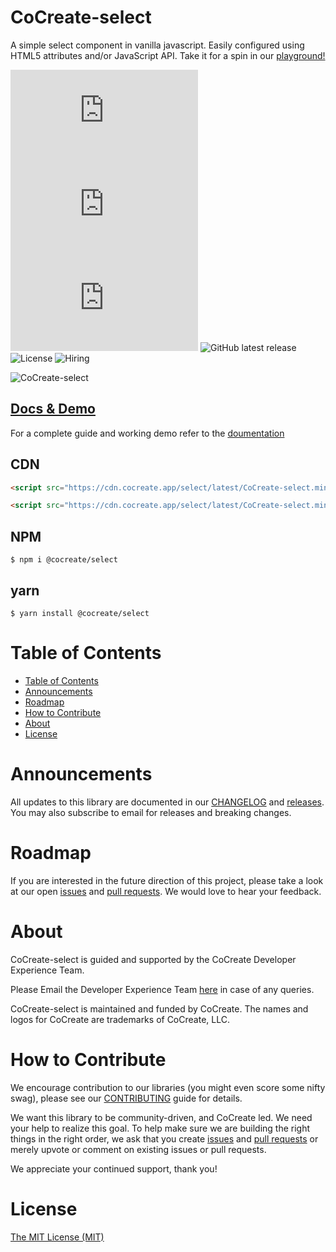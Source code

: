 # CoCreate-select

A simple select component in vanilla javascript. Easily configured using HTML5 attributes and/or JavaScript API. Take it for a spin in our [playground!](https://cocreate.app/docs/select)

![minified](https://img.badgesize.io/https://cdn.cocreate.app/select/latest/CoCreate-select.min.js?style=flat-square&label=minified&color=orange)
![gzip](https://img.badgesize.io/https://cdn.cocreate.app/select/latest/CoCreate-select.min.js?compression=gzip&style=flat-square&label=gzip&color=yellow)
![brotli](https://img.badgesize.io/https://cdn.cocreate.app/select/latest/CoCreate-select.min.js?compression=brotli&style=flat-square&label=brotli)
![GitHub latest release](https://img.shields.io/github/v/release/CoCreate-app/CoCreate-select?style=flat-square)
![License](https://img.shields.io/github/license/CoCreate-app/CoCreate-select?style=flat-square)
![Hiring](https://img.shields.io/static/v1?style=flat-square&label=&message=Hiring&color=blueviolet)

![CoCreate-select](https://cdn.cocreate.app/docs/CoCreate-select.gif)

## [Docs & Demo](https://cocreate.app/docs/select)

For a complete guide and working demo refer to the [doumentation](https://cocreate.app/docs/select)

## CDN

```html
<script src="https://cdn.cocreate.app/select/latest/CoCreate-select.min.js"></script>
```

```html
<script src="https://cdn.cocreate.app/select/latest/CoCreate-select.min.css"></script>
```

## NPM

```shell
$ npm i @cocreate/select
```

## yarn

```shell
$ yarn install @cocreate/select
```

# Table of Contents

- [Table of Contents](#table-of-contents)
- [Announcements](#announcements)
- [Roadmap](#roadmap)
- [How to Contribute](#how-to-contribute)
- [About](#about)
- [License](#license)

<a name="announcements"></a>

# Announcements

All updates to this library are documented in our [CHANGELOG](https://github.com/CoCreate-app/CoCreate-select/blob/master/CHANGELOG.md) and [releases](https://github.com/CoCreate-app/CoCreate-select/releases). You may also subscribe to email for releases and breaking changes.

<a name="roadmap"></a>

# Roadmap

If you are interested in the future direction of this project, please take a look at our open [issues](https://github.com/CoCreate-app/CoCreate-select/issues) and [pull requests](https://github.com/CoCreate-app/CoCreate-select/pulls). We would love to hear your feedback.

<a name="about"></a>

# About

CoCreate-select is guided and supported by the CoCreate Developer Experience Team.

Please Email the Developer Experience Team [here](mailto:develop@cocreate.app) in case of any queries.

CoCreate-select is maintained and funded by CoCreate. The names and logos for CoCreate are trademarks of CoCreate, LLC.

<a name="contribute"></a>

# How to Contribute

We encourage contribution to our libraries (you might even score some nifty swag), please see our [CONTRIBUTING](https://github.com/CoCreate-app/CoCreate-select/blob/master/CONTRIBUTING.md) guide for details.

We want this library to be community-driven, and CoCreate led. We need your help to realize this goal. To help make sure we are building the right things in the right order, we ask that you create [issues](https://github.com/CoCreate-app/CoCreate-select/issues) and [pull requests](https://github.com/CoCreate-app/CoCreate-select/pulls) or merely upvote or comment on existing issues or pull requests.

We appreciate your continued support, thank you!


# License

[The MIT License (MIT)](https://github.com/CoCreate-app/CoCreate-select/blob/master/LICENSE)
